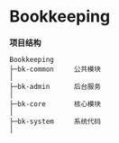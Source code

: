 # Bookkeeping

**项目结构**
```
Bookkeeping
├─bk-common     公共模块
│ 
├─bk-admin      后台服务
│    
├─bk-core       核心模块
│ 
├─bk-system     系统代码
│
```
